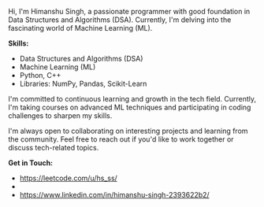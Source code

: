 Hi, I'm Himanshu Singh, a passionate programmer with good foundation in Data Structures and Algorithms (DSA). Currently, I'm delving into the fascinating world of Machine Learning (ML).

**Skills:**
- Data Structures and Algorithms (DSA)
- Machine Learning (ML)
- Python, C++
- Libraries: NumPy, Pandas, Scikit-Learn

I'm committed to continuous learning and growth in the tech field. Currently, I'm taking courses on advanced ML techniques and participating in coding challenges to sharpen my skills.

I'm always open to collaborating on interesting projects and learning from the community. Feel free to reach out if you'd like to work together or discuss tech-related topics.

**Get in Touch:**
- https://leetcode.com/u/hs_ss/
- 
- https://www.linkedin.com/in/himanshu-singh-2393622b2/

